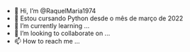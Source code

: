 - 👋 Hi, I’m @RaquelMaria1974 
- 👀  Estou cursando  Python  desde  o mês de março de 2022
- 🌱 I’m currently learning ...
- 💞️ I’m looking to collaborate on ...
- 📫 How to reach me ...

<!---
RaquelMaria1974/RaquelMaria1974 is a ✨ special ✨ repository because its `README.md` (this file) appears on your GitHub profile.
You can click the Preview link to take a look at your changes.
--->

